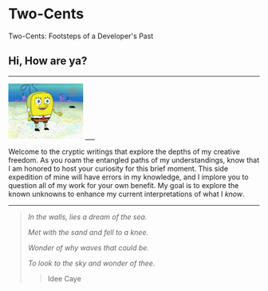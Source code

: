 # Two-Cents
Two-Cents: Footsteps of a Developer's Past

## Hi, How are ya?
___
<img src="./img/hi-how-are-ya.png" width="150"/>
___

Welcome to the cryptic writings that explore the depths of my creative freedom. As you roam the entangled paths of my understandings, know that I am honored to host your curiosity for this brief moment. This side expedition of mine will have errors in my knowledge, and I implore you to question all of my work for your own benefit. My goal is to explore the known unknowns to enhance my current interpretations of what I *know*. 

___

> _In the walls, lies a dream of the sea._
>
> _Met with the sand and fell to a knee._
>
> _Wonder of why waves that could be._
>
> _To look to the sky and wonder of thee._
>> Idee Caye 
